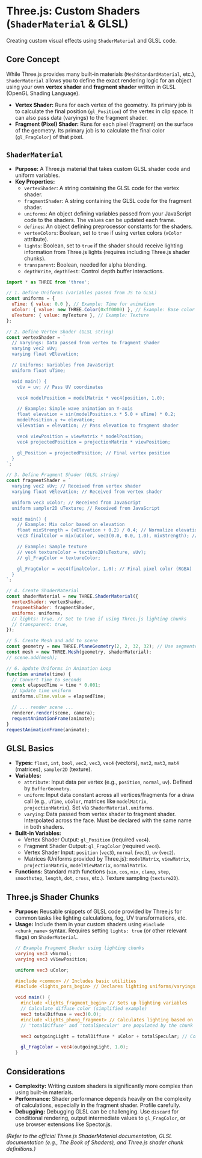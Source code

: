 # Three.js: Custom Shaders (`ShaderMaterial` & GLSL)

Creating custom visual effects using `ShaderMaterial` and GLSL code.

## Core Concept

While Three.js provides many built-in materials (`MeshStandardMaterial`, etc.), `ShaderMaterial` allows you to define the exact rendering logic for an object using your own **vertex shader** and **fragment shader** written in GLSL (OpenGL Shading Language).

*   **Vertex Shader:** Runs for each vertex of the geometry. Its primary job is to calculate the final position (`gl_Position`) of the vertex in clip space. It can also pass data (varyings) to the fragment shader.
*   **Fragment (Pixel) Shader:** Runs for each pixel (fragment) on the surface of the geometry. Its primary job is to calculate the final color (`gl_FragColor`) of that pixel.

## `ShaderMaterial`

*   **Purpose:** A Three.js material that takes custom GLSL shader code and uniform variables.
*   **Key Properties:**
    *   `vertexShader`: A string containing the GLSL code for the vertex shader.
    *   `fragmentShader`: A string containing the GLSL code for the fragment shader.
    *   `uniforms`: An object defining variables passed from your JavaScript code to the shaders. The values can be updated each frame.
    *   `defines`: An object defining preprocessor constants for the shaders.
    *   `vertexColors`: Boolean, set to `true` if using vertex colors (`vColor` attribute).
    *   `lights`: Boolean, set to `true` if the shader should receive lighting information from Three.js lights (requires including Three.js shader chunks).
    *   `transparent`: Boolean, needed for alpha blending.
    *   `depthWrite`, `depthTest`: Control depth buffer interactions.

```javascript
import * as THREE from 'three';

// 1. Define Uniforms (variables passed from JS to GLSL)
const uniforms = {
  uTime: { value: 0.0 }, // Example: Time for animation
  uColor: { value: new THREE.Color(0xff0000) }, // Example: Base color
  uTexture: { value: myTexture }, // Example: Texture
};

// 2. Define Vertex Shader (GLSL string)
const vertexShader = `
  // Varyings: Data passed from vertex to fragment shader
  varying vec2 vUv;
  varying float vElevation;

  // Uniforms: Variables from JavaScript
  uniform float uTime;

  void main() {
    vUv = uv; // Pass UV coordinates

    vec4 modelPosition = modelMatrix * vec4(position, 1.0);

    // Example: Simple wave animation on Y-axis
    float elevation = sin(modelPosition.x * 5.0 + uTime) * 0.2;
    modelPosition.y += elevation;
    vElevation = elevation; // Pass elevation to fragment shader

    vec4 viewPosition = viewMatrix * modelPosition;
    vec4 projectedPosition = projectionMatrix * viewPosition;

    gl_Position = projectedPosition; // Final vertex position
  }
`;

// 3. Define Fragment Shader (GLSL string)
const fragmentShader = `
  varying vec2 vUv; // Received from vertex shader
  varying float vElevation; // Received from vertex shader

  uniform vec3 uColor; // Received from JavaScript
  uniform sampler2D uTexture; // Received from JavaScript

  void main() {
    // Example: Mix color based on elevation
    float mixStrength = (vElevation + 0.2) / 0.4; // Normalize elevation
    vec3 finalColor = mix(uColor, vec3(0.0, 0.0, 1.0), mixStrength); // Mix red and blue

    // Example: Sample texture
    // vec4 textureColor = texture2D(uTexture, vUv);
    // gl_FragColor = textureColor;

    gl_FragColor = vec4(finalColor, 1.0); // Final pixel color (RGBA)
  }
`;

// 4. Create ShaderMaterial
const shaderMaterial = new THREE.ShaderMaterial({
  vertexShader: vertexShader,
  fragmentShader: fragmentShader,
  uniforms: uniforms,
  // lights: true, // Set to true if using Three.js lighting chunks
  // transparent: true,
});

// 5. Create Mesh and add to scene
const geometry = new THREE.PlaneGeometry(2, 2, 32, 32); // Use segmented geometry for vertex manipulation
const mesh = new THREE.Mesh(geometry, shaderMaterial);
// scene.add(mesh);

// 6. Update Uniforms in Animation Loop
function animate(time) {
  // Convert time to seconds
  const elapsedTime = time * 0.001;
  // Update time uniform
  uniforms.uTime.value = elapsedTime;

  // ... render scene ...
  renderer.render(scene, camera);
  requestAnimationFrame(animate);
}
requestAnimationFrame(animate);

```

## GLSL Basics

*   **Types:** `float`, `int`, `bool`, `vec2`, `vec3`, `vec4` (vectors), `mat2`, `mat3`, `mat4` (matrices), `sampler2D` (texture).
*   **Variables:**
    *   `attribute`: Input data per vertex (e.g., `position`, `normal`, `uv`). Defined by `BufferGeometry`.
    *   `uniform`: Input data constant across all vertices/fragments for a draw call (e.g., `uTime`, `uColor`, matrices like `modelMatrix`, `projectionMatrix`). Set via `ShaderMaterial.uniforms`.
    *   `varying`: Data passed from vertex shader to fragment shader. Interpolated across the face. Must be declared with the same name in both shaders.
*   **Built-in Variables:**
    *   Vertex Shader Output: `gl_Position` (required `vec4`).
    *   Fragment Shader Output: `gl_FragColor` (required `vec4`).
    *   Vertex Shader Input: `position` (`vec3`), `normal` (`vec3`), `uv` (`vec2`).
    *   Matrices (Uniforms provided by Three.js): `modelMatrix`, `viewMatrix`, `projectionMatrix`, `modelViewMatrix`, `normalMatrix`.
*   **Functions:** Standard math functions (`sin`, `cos`, `mix`, `clamp`, `step`, `smoothstep`, `length`, `dot`, `cross`, etc.). Texture sampling (`texture2D`).

## Three.js Shader Chunks

*   **Purpose:** Reusable snippets of GLSL code provided by Three.js for common tasks like lighting calculations, fog, UV transformations, etc.
*   **Usage:** Include them in your custom shaders using `#include <chunk_name>` syntax. Requires setting `lights: true` (or other relevant flags) on `ShaderMaterial`.
    ```glsl
    // Example Fragment Shader using lighting chunks
    varying vec3 vNormal;
    varying vec3 vViewPosition;

    uniform vec3 uColor;

    #include <common> // Includes basic utilities
    #include <lights_pars_begin> // Declares lighting uniforms/varyings

    void main() {
      #include <lights_fragment_begin> // Sets up lighting variables
      // Calculate diffuse color (simplified example)
      vec3 totalDiffuse = vec3(0.0);
      #include <lights_phong_fragment> // Calculates lighting based on Phong model
      // 'totalDiffuse' and 'totalSpecular' are populated by the chunk

      vec3 outgoingLight = totalDiffuse * uColor + totalSpecular; // Combine with material color

      gl_FragColor = vec4(outgoingLight, 1.0);
    }
    ```

## Considerations

*   **Complexity:** Writing custom shaders is significantly more complex than using built-in materials.
*   **Performance:** Shader performance depends heavily on the complexity of calculations, especially in the fragment shader. Profile carefully.
*   **Debugging:** Debugging GLSL can be challenging. Use `discard` for conditional rendering, output intermediate values to `gl_FragColor`, or use browser extensions like Spector.js.

*(Refer to the official Three.js ShaderMaterial documentation, GLSL documentation (e.g., The Book of Shaders), and Three.js shader chunk definitions.)*